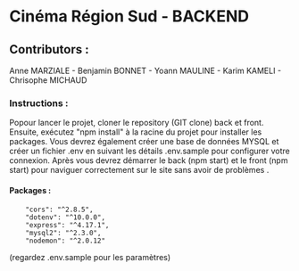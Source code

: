 # Cinéma Région Sud - BACKEND

## Contributors :
Anne MARZIALE - Benjamin BONNET  - Yoann MAULINE - Karim KAMELI - Chrisophe MICHAUD

### Instructions :
Popour lancer le projet, cloner le repository (GIT clone) back et front. Ensuite, exécutez "npm install" à la racine du projet pour installer les packages. Vous devrez également créer une base de données MYSQL et créer un fichier .env en suivant les détails .env.sample pour configurer votre connexion.
Après vous devrez démarrer le back (npm start) et le front (npm start) pour naviguer correctement sur le site sans avoir de problèmes .

#### Packages : 
        "cors": "^2.8.5",
        "dotenv": "^10.0.0",
        "express": "^4.17.1",
        "mysql2": "^2.3.0",
        "nodemon": "^2.0.12"
        
(regardez .env.sample pour les paramètres)
